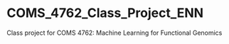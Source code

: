 # COMS_4762_Class_Project_ENN
Class project for COMS 4762: Machine Learning for Functional Genomics

